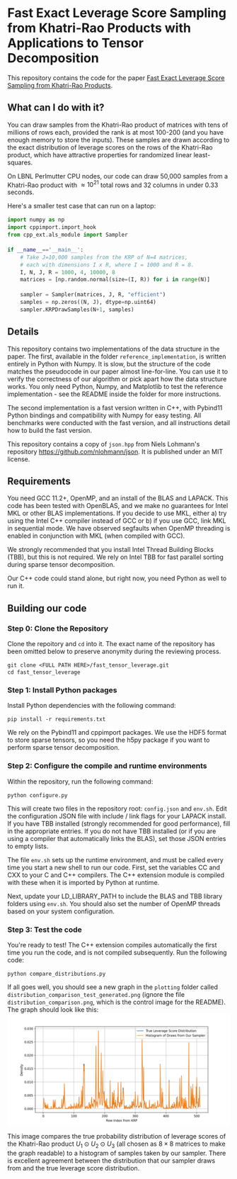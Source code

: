# Fast Exact Leverage Score Sampling from Khatri-Rao Products with Applications to Tensor Decomposition
This repository contains the code for
the paper [Fast Exact Leverage Score Sampling
from Khatri-Rao Products](https://arxiv.org/pdf/2301.12584).

## What can I do with it?
You can draw samples from the Khatri-Rao product of matrices
with tens of millions of rows each, provided the rank is at most
100-200 (and you have enough memory to store the inputs). These
samples are drawn according to the exact distribution of leverage
scores on the rows of the Khatri-Rao product, which have attractive
properties for randomized linear least-squares.

On LBNL Perlmutter CPU nodes, our code can draw 50,000 samples from
a Khatri-Rao product with $\approx 10^{21}$ total rows and 32 columns
in under 0.33 seconds.  

Here's a smaller test case that can run on a laptop:
```python
import numpy as np
import cppimport.import_hook
from cpp_ext.als_module import Sampler

if __name__=='__main__':
    # Take J=10,000 samples from the KRP of N=4 matrices,
    # each with dimensions I x R, where I = 1000 and R = 8.
    I, N, J, R = 1000, 4, 10000, 8
    matrices = [np.random.normal(size=(I, R)) for i in range(N)]

    sampler = Sampler(matrices, J, R, "efficient")
    samples = np.zeros((N, J), dtype=np.uint64)
    sampler.KRPDrawSamples(N+1, samples)
```

## Details
This repository contains two implementations of the
data structure in the paper. The first,
available in the folder `reference_implementation`,
is written entirely in Python with Numpy. It is
slow, but the structure of the code matches
the pseudocode in our paper almost line-for-line. You
can use it to verify the correctness of our algorithm
or pick apart how the data structure works. You only need
Python, Numpy, and Matplotlib to test the reference
implementation - see the README inside the folder for
more instructions.

The second implementation is a fast version written
in C++, with Pybind11 Python bindings 
and compatibility with Numpy for easy 
testing. All benchmarks were conducted
with the fast version, and all instructions detail
how to build the fast version.

This repository contains a copy of `json.hpp`
from Niels Lohmann's repository 
<https://github.com/nlohmann/json>. It is published
under an MIT license.

## Requirements
You need GCC 11.2+, OpenMP, and an install of the BLAS
and LAPACK. This code has been tested with OpenBLAS, and
we make no guarantees for Intel MKL or other BLAS
implementations. If you decide to use MKL, either a) 
try using the Intel C++ compiler instead of GCC or b) if you use GCC, 
link MKL in sequential mode. We have observed segfaults
when OpenMP threading is enabled in conjunction with
MKL (when compiled with GCC).

We strongly recommended that you install Intel
Thread Building Blocks (TBB), but this is not
required. We rely on Intel TBB for fast parallel 
sorting during sparse tensor decomposition.

Our C++ code could stand alone, but right now, you
need Python as well to run it. 

## Building our code

### Step 0: Clone the Repository
Clone the repoitory and `cd` into it. The exact
name of the repository has been omitted below to
preserve anonymity during the reviewing process.
```
git clone <FULL PATH HERE>/fast_tensor_leverage.git
cd fast_tensor_leverage
```

### Step 1: Install Python packages
Install Python dependencies with the following command:
```
pip install -r requirements.txt
```
We rely on the Pybind11 and cppimport packages. We
use the HDF5 format to store sparse tensors, so
you need the h5py package if you want to perform
sparse tensor decomposition. 

### Step 2: Configure the compile and runtime environments 
Within the repository, run the following command:
```
python configure.py
```
This will create two files in the repository root:
`config.json` and `env.sh`. Edit the configuration
JSON file with include / link flags for your LAPACK
install. If you have TBB installed (strongly
recommended for good performance), fill in the appropriate
entries. If you do not have TBB installed (or if you
are using a compiler that automatically links the BLAS),
set those JSON entries to empty lists. 

The file `env.sh` sets up the runtime environment,
and must be called every time you start a new shell 
to run our code. First, set the variables CC
and CXX to your C and C++ compilers. The C++ extension
module is compiled with
these when it is imported by Python at runtime. 

Next, update your LD_LIBRARY_PATH 
to include the BLAS and TBB library folders using
`env.sh`. You should also set the number of
OpenMP threads based on your system configuration. 

### Step 3: Test the code 
You're ready to test! The C++ extension
compiles automatically the first time you run
the code, and is not compiled subsequently. Run
the following code:
```
python compare_distributions.py
```
If all goes well, you should see a new graph in
the `plotting` folder called
`distribution_comparison_test_generated.png`
(ignore the file `distribution_comparison.png`, which
is the control image for the README).
The graph should look like this:
![Distribution Comparison](plotting/distribution_comparison.png)

This image compares the true probability
distribution of leverage scores of the
Khatri-Rao product 
$U_1 \odot U_2 \odot U_3$ (all
chosen as $8 \times 8$ matrices to make
the graph readable) to a
histogram of samples taken by our sampler.
There is excellent agreement between the
distribution that our sampler draws from
and the true leverage score distribution.

